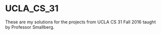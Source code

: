 # UCLA_CS_31
These are my solutions for the projects from UCLA CS 31 Fall 2016 taught by Professor Smallberg. 
